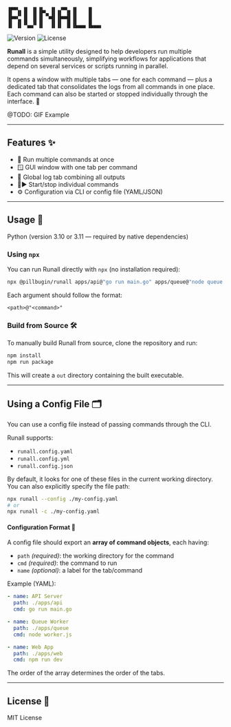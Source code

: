 ```
▗▄▄▖ ▗▖ ▗▖▗▖  ▗▖ ▗▄▖ ▗▖   ▗▖
▐▌ ▐▌▐▌ ▐▌▐▛▚▖▐▌▐▌ ▐▌▐▌   ▐▌
▐▛▀▚▖▐▌ ▐▌▐▌ ▝▜▌▐▛▀▜▌▐▌   ▐▌
▐▌ ▐▌▝▚▄▞▘▐▌  ▐▌▐▌ ▐▌▐▙▄▄▖▐▙▄▄▖
```
![Version](https://img.shields.io/github/v/release/pillbugin/runall?style=flat-square)
![License](https://img.shields.io/github/license/pillbugin/runall?style=flat-square)

**Runall** is a simple utility designed to help developers run multiple commands simultaneously, simplifying workflows for applications that depend on several services or scripts running in parallel.

It opens a window with multiple tabs — one for each command — plus a dedicated tab that consolidates the logs from all commands in one place. Each command can also be started or stopped individually through the interface. 🧩

@TODO: GIF Example

---

## Features ✨

- 🧵 Run multiple commands at once
- 🪟 GUI window with one tab per command
- 📜 Global log tab combining all outputs
- 🛑▶️ Start/stop individual commands
- ⚙️ Configuration via CLI or config file (YAML/JSON)

---

## Usage 🧪

Python (version 3.10 or 3.11 — required by native dependencies)

### Using `npx`

You can run Runall directly with `npx` (no installation required):

```bash
npx @pillbugin/runall apps/api@"go run main.go" apps/queue@"node queue.js" apps/web@"npm run dev"
```

Each argument should follow the format:
```
<path>@"<command>"
```

### Build from Source 🛠️

To manually build Runall from source, clone the repository and run:

```bash
npm install
npm run package
```

This will create a `out` directory containing the built executable.

---

## Using a Config File 🗂️

You can use a config file instead of passing commands through the CLI.

Runall supports:
- `runall.config.yaml`
- `runall.config.yml`
- `runall.config.json`

By default, it looks for one of these files in the current working directory. You can also explicitly specify the file path:

```bash
npx runall --config ./my-config.yaml
# or
npx runall -c ./my-config.yaml
```

#### Configuration Format 🧾

A config file should export an **array of command objects**, each having:

- `path` *(required)*: the working directory for the command
- `cmd` *(required)*: the command to run
- `name` *(optional)*: a label for the tab/command

Example (YAML):

```yaml
- name: API Server
  path: ./apps/api
  cmd: go run main.go

- name: Queue Worker
  path: ./apps/queue
  cmd: node worker.js

- name: Web App
  path: ./apps/web
  cmd: npm run dev
```

The order of the array determines the order of the tabs.

---

## License 📄

MIT License
